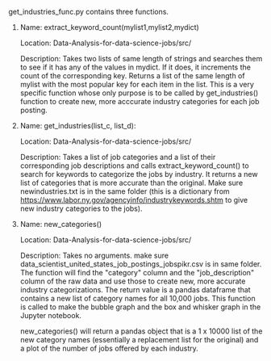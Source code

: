 get_industries_func.py contains three functions. 

1) Name: extract_keyword_count(mylist1,mylist2,mydict)

   Location: Data-Analysis-for-data-science-jobs/src/
   
   Description:
Takes two lists of same length of strings and searches them to see if it has any of the values in mydict. If it does, it increments the count of the corresponding key. Returns a list of the same length of mylist with the most popular key for each item in the list. This is a very specific function whose only purpose is to be called by get_industries() function to create new, more acccurate industry categories for each job posting. 

2) Name: get_industries(list_c, list_d):

   Location: Data-Analysis-for-data-science-jobs/src/
   
   Description: 
Takes a list of job categories and a list of their corresponding job descriptions and calls extract_keyword_count() to search for keywords to categorize the jobs by industry. It returns a new list of categories that is more accurate than the original. Make sure newindustries.txt is in the same folder (this is a dictionary from https://www.labor.ny.gov/agencyinfo/industrykeywords.shtm to give new industry categories to the jobs).

3) Name: new_categories()

   Location: Data-Analysis-for-data-science-jobs/src/
   
   Description:
Takes no arguments. make sure data_scientist_united_states_job_postings_jobspikr.csv is in same folder. The function will find the "category" column and the "job_description" column of the raw data and use those to create new, more accurate industry categorizations. The return value is a pandas dataframe that contains a new list of category names for all 10,000 jobs. This function is called to make the bubble graph and the box and whisker graph in the Jupyter notebook.

   new_categories() will return a pandas object that is a 1 x 10000 list of the new category names (essentially a replacement list for    the original) and a plot of the number of jobs offered by each industry. 

